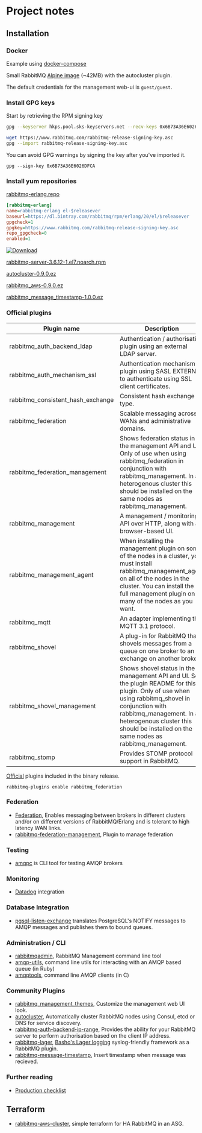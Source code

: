 # Project notes


## Installation

### Docker

Example using [docker-compose](https://github.com/rabbitmq/rabbitmq-autocluster/tree/stable/examples/compose_consul_haproxy)

Small RabbitMQ [Alpine image](https://github.com/gmr/alpine-rabbitmq-autocluster.git) (~42MB) with the autocluster plugin.

The default credentials for the management web-ui is `guest/guest`.

### Install GPG keys

Start by retrieving the RPM signing key

```sh
gpg --keyserver hkps.pool.sks-keyservers.net --recv-keys 0x6B73A36E6026DFCA
```

```sh
wget https://www.rabbitmq.com/rabbitmq-release-signing-key.asc
gpg --import rabbitmq-release-signing-key.asc
```

You can avoid GPG warnings by signing the key after you've imported it.
```
gpg --sign-key 0x6B73A36E6026DFCA
```

### Install yum repositories

[rabbitmq-erlang.repo](blob/master/files/rabbitmq-erlang.repo)

```ini
[rabbitmq-erlang]
name=rabbitmq-erlang el-$releasever
baseurl=https://dl.bintray.com/rabbitmq/rpm/erlang/20/el/$releasever
gpgcheck=1
gpgkey=https://www.rabbitmq.com/rabbitmq-release-signing-key.asc
repo_gpgcheck=0
enabled=1
```

[![Download](https://api.bintray.com/packages/rabbitmq/rpm/erlang/images/download.svg) ](https://bintray.com/rabbitmq/rpm/erlang/%5FlatestVersion)

[rabbitmq-server-3.6.12-1.el7.noarch.rpm](https://github.com/rabbitmq/rabbitmq-server/releases/download/rabbitmq_v3_6_12/rabbitmq-server-3.6.12-1.el7.noarch.rpm)

[autocluster-0.9.0.ez](https://github.com/rabbitmq/rabbitmq-autocluster/releases/download/0.9.0/autocluster-0.9.0.ez)

[rabbitmq_aws-0.9.0.ez](https://github.com/rabbitmq/rabbitmq-autocluster/releases/download/0.9.0/rabbitmq_aws-0.9.0.ez)

[rabbitmq_message_timestamp-1.0.0.ez](https://bintray.com/rabbitmq/community-plugins/download_file?file_path=rabbitmq_message_timestamp-1.0.0.ez)


### Official plugins

| Plugin name | Description |
| ----------- | ----------- |
| rabbitmq_auth_backend_ldap | Authentication / authorisation plugin using an external LDAP server. |
| rabbitmq_auth_mechanism_ssl | Authentication mechanism plugin using SASL EXTERNAL to authenticate using SSL client certificates. |
| rabbitmq_consistent_hash_exchange | Consistent hash exchange type. |
| rabbitmq_federation | Scalable messaging across WANs and administrative domains. |
| rabbitmq_federation_management | Shows federation status in the management API and UI. Only of use when using rabbitmq_federation in conjunction with rabbitmq_management. In a heterogenous cluster this should be installed on the same nodes as rabbitmq_management. |
| rabbitmq_management | A management / monitoring API over HTTP, along with a browser-based UI. |
| rabbitmq_management_agent | When installing the management plugin on some of the nodes in a cluster, you must install rabbitmq_management_agent on all of the nodes in the cluster. You can install the full management plugin on as many of the nodes as you want. |
| rabbitmq_mqtt | An adapter implementing the MQTT 3.1 protocol. |
| rabbitmq_shovel | A plug-in for RabbitMQ that shovels messages from a queue on one broker to an exchange on another broker. |
| rabbitmq_shovel_management | Shows shovel status in the management API and UI. See the plugin README for this plugin. Only of use when using rabbitmq_shovel in conjunction with rabbitmq_management. In a heterogenous cluster this should be installed on the same nodes as rabbitmq_management. |
| rabbitmq_stomp | Provides STOMP protocol support in RabbitMQ. |


[Official](https://www.rabbitmq.com/plugins.html) plugins included in the binary release.


`rabbitmq-plugins enable rabbitmq_federation`

### Federation

* [Federation](https://www.rabbitmq.com/federation.html), Enables messaging between brokers in different clusters and/or on different versions of RabbitMQ/Erlang and is tolerant to high latency WAN links.
* [rabbitmq-federation-management](https://github.com/rabbitmq/rabbitmq-federation-management), Plugin to manage federation


### Testing

* [amqpc](https://github.com/gocardless/amqpc.git) is CLI tool for testing AMQP brokers


### Monitoring

* [Datadog](https://docs.datadoghq.com/integrations/rabbitmq/) integration


### Database Integration

* [pgsql-listen-exchange](https://github.com/gmr/pgsql-listen-exchange) translates PostgreSQL's NOTIFY messages to AMQP messages and publishes them to bound queues.


### Administration / CLI

* [rabbitmqadmin](https://www.rabbitmq.com/management-cli.html), RabbitMQ Management command line tool
* [amqp-utils](https://github.com/dougbarth/amqp-utils), command line utils for interacting with an AMQP based queue (in Ruby)
* [amqptools](https://github.com/rmt/amqptools), command line AMQP clients (in C)


### Community Plugins

* [rabbitmq_management_themes](https://github.com/rabbitmq/rabbitmq-management-themes), Customize the management web UI look.
* [autocluster](https://github.com/rabbitmq/rabbitmq-autocluster), Automatically cluster RabbitMQ nodes using Consul, etcd or DNS for service discovery.
* [rabbitmq-auth-backend-ip-range](https://github.com/gotthardp/rabbitmq-auth-backend-ip-range), Provides the ability for your RabbitMQ server to perform authorisation based on the client IP address.
* [rabbitmq-lager](https://github.com/hyperthunk/rabbitmq-lager), [Basho's Lager logging](https://github.com/basho/lager) syslog-friendly framework as a RabbitMQ plugin.
* [rabbitmq-message-timestamp](https://github.com/rabbitmq/rabbitmq-message-timestamp), Insert timestamp when message was recieved.

### Further reading

* [Production checklist](https://www.rabbitmq.com/production-checklist.html)


## Terraform

* [rabbitmq-aws-cluster](https://github.com/ulamlabs/rabbitmq-aws-cluster), simple terraform for HA RabbitMQ in an ASG.
